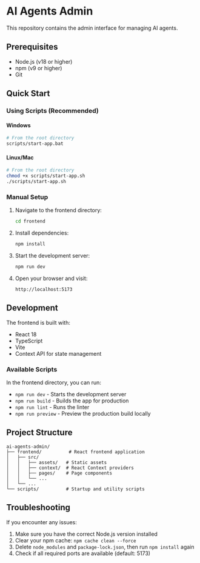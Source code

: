 # AI Agents Admin

This repository contains the admin interface for managing AI agents.

## Prerequisites

- Node.js (v18 or higher)
- npm (v9 or higher)
- Git

## Quick Start

### Using Scripts (Recommended)

#### Windows
```bash
# From the root directory
scripts/start-app.bat
```

#### Linux/Mac
```bash
# From the root directory
chmod +x scripts/start-app.sh
./scripts/start-app.sh
```

### Manual Setup

1. Navigate to the frontend directory:
   ```bash
   cd frontend
   ```

2. Install dependencies:
   ```bash
   npm install
   ```

3. Start the development server:
   ```bash
   npm run dev
   ```

4. Open your browser and visit:
   ```
   http://localhost:5173
   ```

## Development

The frontend is built with:
- React 18
- TypeScript
- Vite
- Context API for state management

### Available Scripts

In the frontend directory, you can run:

- `npm run dev` - Starts the development server
- `npm run build` - Builds the app for production
- `npm run lint` - Runs the linter
- `npm run preview` - Preview the production build locally

## Project Structure

```
ai-agents-admin/
├── frontend/          # React frontend application
│   ├── src/
│   │   ├── assets/   # Static assets
│   │   ├── context/  # React Context providers
│   │   ├── pages/    # Page components
│   │   └── ...
│   └── ...
└── scripts/          # Startup and utility scripts
```

## Troubleshooting

If you encounter any issues:

1. Make sure you have the correct Node.js version installed
2. Clear your npm cache: `npm cache clean --force`
3. Delete `node_modules` and `package-lock.json`, then run `npm install` again
4. Check if all required ports are available (default: 5173)
